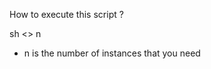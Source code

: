 How to execute this script ?

sh <<scriptname>> n 
  
  - n is the number of instances that you need 
